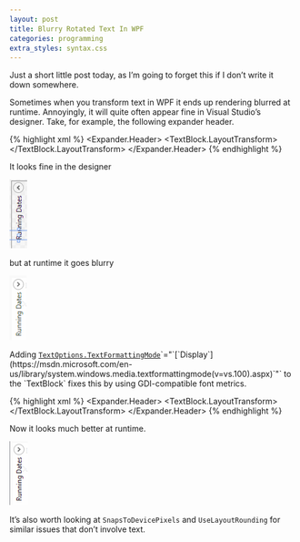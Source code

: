 ```yaml
---
layout: post
title: Blurry Rotated Text In WPF
categories: programming
extra_styles: syntax.css
---
```

Just a short little post today, as I’m going to forget this if I don’t write it down somewhere.

Sometimes when you transform text in WPF it ends up rendering blurred at runtime.  Annoyingly, it will quite often appear fine in Visual Studio’s designer.  Take, for example, the following expander header.

{% highlight xml %}
<Expander.Header>
    <TextBlock Text="Running Dates">
        <TextBlock.LayoutTransform>
            <RotateTransform Angle="-90"/>
        </TextBlock.LayoutTransform>
    </TextBlock>
</Expander.Header>
{% endhighlight %}

It looks fine in the designer

![](/images/blurry_designer.png)

but at runtime it goes blurry

![](/images/blurry_blurry.png)

Adding [`TextOptions.TextFormattingMode`](https://msdn.microsoft.com/en-us/library/system.windows.media.textoptions.textformattingmode(v=vs.100).aspx)`="`[`Display`](https://msdn.microsoft.com/en-us/library/system.windows.media.textformattingmode(v=vs.100).aspx)`"` to the `TextBlock` fixes this by using GDI-compatible font metrics.

{% highlight xml %}
<Expander.Header>
    <TextBlock Text="Running Dates" TextOptions.TextFormattingMode="Display">
        <TextBlock.LayoutTransform>
            <RotateTransform Angle="-90"/>
        </TextBlock.LayoutTransform>
    </TextBlock>
</Expander.Header>
{% endhighlight %}

Now it looks much better at runtime.

![](/images/blurry_fixed.png)

It’s also worth looking at `SnapsToDevicePixels` and `UseLayoutRounding` for similar issues that don’t involve text.

